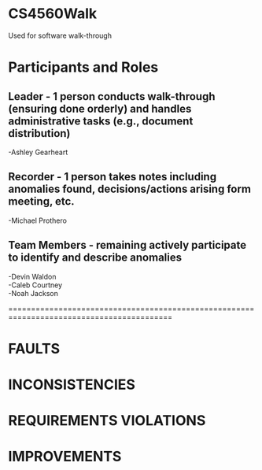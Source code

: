 # CS4560Walk
Used for software walk-through

# Participants and Roles

## Leader - 1 person conducts walk-through (ensuring done orderly) and handles administrative tasks (e.g., document distribution)
-Ashley Gearheart

## Recorder - 1 person takes notes including anomalies found, decisions/actions arising form meeting, etc.
-Michael Prothero

## Team Members - remaining actively participate to identify and describe anomalies
-Devin Waldon     
-Caleb Courtney  
-Noah Jackson    



==========================================================================================

# FAULTS     







# INCONSISTENCIES     







# REQUIREMENTS VIOLATIONS     






# IMPROVEMENTS     
